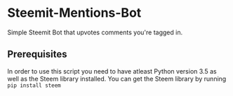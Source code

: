 # Steemit-Mentions-Bot
Simple Steemit Bot that upvotes comments you're tagged in. 

## Prerequisites
In order to use this script you need to have atleast Python version 3.5 as well as the Steem library installed. You can get the Steem library by running ````pip install steem````
